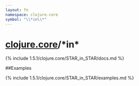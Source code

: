 ```yaml
---
layout: fn
namespace: clojure.core
symbol: "\\*in\\*"
---
```


# [clojure.core](../)/\*in\*

{% include 1.5.1/clojure.core/STAR_in_STAR/docs.md %}

##Examples

{% include 1.5.1/clojure.core/STAR_in_STAR/examples.md %}

